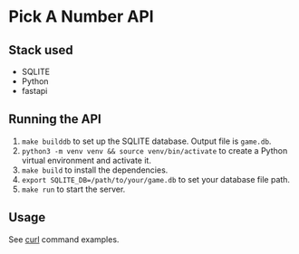 # Pick A Number API

## Stack used
* SQLITE
* Python
* fastapi

## Running the API
1. `make builddb` to set up the SQLITE database. Output file is `game.db`.
2. `python3 -m venv venv && source venv/bin/activate` to create a Python virtual environment and activate it.
3. `make build` to install the dependencies.
4. `export SQLITE_DB=/path/to/your/game.db` to set your database file path.
5. `make run` to start the server. 

## Usage
See [curl](doc/curl/commands.md) command examples.
